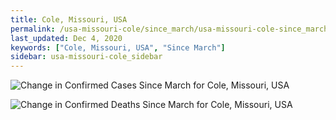 ```yaml
---
title: Cole, Missouri, USA
permalink: /usa-missouri-cole/since_march/usa-missouri-cole-since_march.html
last_updated: Dec 4, 2020
keywords: ["Cole, Missouri, USA", "Since March"]
sidebar: usa-missouri-cole_sidebar
---
```


![Change in Confirmed Cases Since March for Cole, Missouri, USA](/covid_tracker/images/graphs/usa-missouri-cole-delta_confirmed-since_march_graph.png)

![Change in Confirmed Deaths Since March for Cole, Missouri, USA](/covid_tracker/images/graphs/usa-missouri-cole-delta_deaths-since_march_graph.png)
